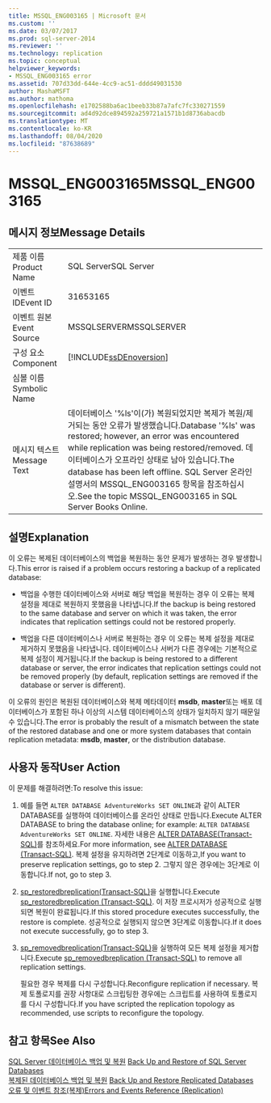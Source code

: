 ```yaml
---
title: MSSQL_ENG003165 | Microsoft 문서
ms.custom: ''
ms.date: 03/07/2017
ms.prod: sql-server-2014
ms.reviewer: ''
ms.technology: replication
ms.topic: conceptual
helpviewer_keywords:
- MSSQL_ENG003165 error
ms.assetid: 707d33dd-644e-4cc9-ac51-dddd49031530
author: MashaMSFT
ms.author: mathoma
ms.openlocfilehash: e1702588ba6ac1beeb33b87a7afc7fc330271559
ms.sourcegitcommit: ad4d92dce894592a259721a1571b1d8736abacdb
ms.translationtype: MT
ms.contentlocale: ko-KR
ms.lasthandoff: 08/04/2020
ms.locfileid: "87638689"
---
```

# <a name="mssql_eng003165"></a><span data-ttu-id="d413a-102">MSSQL_ENG003165</span><span class="sxs-lookup"><span data-stu-id="d413a-102">MSSQL_ENG003165</span></span>
    
## <a name="message-details"></a><span data-ttu-id="d413a-103">메시지 정보</span><span class="sxs-lookup"><span data-stu-id="d413a-103">Message Details</span></span>  
  
|||  
|-|-|  
|<span data-ttu-id="d413a-104">제품 이름</span><span class="sxs-lookup"><span data-stu-id="d413a-104">Product Name</span></span>|<span data-ttu-id="d413a-105">SQL Server</span><span class="sxs-lookup"><span data-stu-id="d413a-105">SQL Server</span></span>|  
|<span data-ttu-id="d413a-106">이벤트 ID</span><span class="sxs-lookup"><span data-stu-id="d413a-106">Event ID</span></span>|<span data-ttu-id="d413a-107">3165</span><span class="sxs-lookup"><span data-stu-id="d413a-107">3165</span></span>|  
|<span data-ttu-id="d413a-108">이벤트 원본</span><span class="sxs-lookup"><span data-stu-id="d413a-108">Event Source</span></span>|<span data-ttu-id="d413a-109">MSSQLSERVER</span><span class="sxs-lookup"><span data-stu-id="d413a-109">MSSQLSERVER</span></span>|  
|<span data-ttu-id="d413a-110">구성 요소</span><span class="sxs-lookup"><span data-stu-id="d413a-110">Component</span></span>|[!INCLUDE[ssDEnoversion](../../includes/ssdenoversion-md.md)]|  
|<span data-ttu-id="d413a-111">심볼 이름</span><span class="sxs-lookup"><span data-stu-id="d413a-111">Symbolic Name</span></span>||  
|<span data-ttu-id="d413a-112">메시지 텍스트</span><span class="sxs-lookup"><span data-stu-id="d413a-112">Message Text</span></span>|<span data-ttu-id="d413a-113">데이터베이스 '%ls'이(가) 복원되었지만 복제가 복원/제거되는 동안 오류가 발생했습니다.</span><span class="sxs-lookup"><span data-stu-id="d413a-113">Database '%ls' was restored; however, an error was encountered while replication was being restored/removed.</span></span> <span data-ttu-id="d413a-114">데이터베이스가 오프라인 상태로 남아 있습니다.</span><span class="sxs-lookup"><span data-stu-id="d413a-114">The database has been left offline.</span></span> <span data-ttu-id="d413a-115">SQL Server 온라인 설명서의 MSSQL_ENG003165 항목을 참조하십시오.</span><span class="sxs-lookup"><span data-stu-id="d413a-115">See the topic MSSQL_ENG003165 in SQL Server Books Online.</span></span>|  
  
## <a name="explanation"></a><span data-ttu-id="d413a-116">설명</span><span class="sxs-lookup"><span data-stu-id="d413a-116">Explanation</span></span>  
 <span data-ttu-id="d413a-117">이 오류는 복제된 데이터베이스의 백업을 복원하는 동안 문제가 발생하는 경우 발생합니다.</span><span class="sxs-lookup"><span data-stu-id="d413a-117">This error is raised if a problem occurs restoring a backup of a replicated database:</span></span>  
  
-   <span data-ttu-id="d413a-118">백업을 수행한 데이터베이스와 서버로 해당 백업을 복원하는 경우 이 오류는 복제 설정을 제대로 복원하지 못했음을 나타냅니다.</span><span class="sxs-lookup"><span data-stu-id="d413a-118">If the backup is being restored to the same database and server on which it was taken, the error indicates that replication settings could not be restored properly.</span></span>  
  
-   <span data-ttu-id="d413a-119">백업을 다른 데이터베이스나 서버로 복원하는 경우 이 오류는 복제 설정을 제대로 제거하지 못했음을 나타냅니다. 데이터베이스나 서버가 다른 경우에는 기본적으로 복제 설정이 제거됩니다.</span><span class="sxs-lookup"><span data-stu-id="d413a-119">If the backup is being restored to a different database or server, the error indicates that replication settings could not be removed properly (by default, replication settings are removed if the database or server is different).</span></span>  
  
 <span data-ttu-id="d413a-120">이 오류의 원인은 복원된 데이터베이스와 복제 메타데이터 **msdb**, **master**또는 배포 데이터베이스가 포함된 하나 이상의 시스템 데이터베이스의 상태가 일치하지 않기 때문일 수 있습니다.</span><span class="sxs-lookup"><span data-stu-id="d413a-120">The error is probably the result of a mismatch between the state of the restored database and one or more system databases that contain replication metadata: **msdb**, **master**, or the distribution database.</span></span>  
  
## <a name="user-action"></a><span data-ttu-id="d413a-121">사용자 동작</span><span class="sxs-lookup"><span data-stu-id="d413a-121">User Action</span></span>  
 <span data-ttu-id="d413a-122">이 문제를 해결하려면:</span><span class="sxs-lookup"><span data-stu-id="d413a-122">To resolve this issue:</span></span>  
  
1.  <span data-ttu-id="d413a-123">예를 들면 `ALTER DATABASE AdventureWorks SET ONLINE`과 같이 ALTER DATABASE를 실행하여 데이터베이스를 온라인 상태로 만듭니다.</span><span class="sxs-lookup"><span data-stu-id="d413a-123">Execute ALTER DATABASE to bring the database online; for example: `ALTER DATABASE AdventureWorks SET ONLINE`.</span></span> <span data-ttu-id="d413a-124">자세한 내용은 [ALTER DATABASE&#40;Transact-SQL&#41;](/sql/t-sql/statements/alter-database-transact-sql)를 참조하세요.</span><span class="sxs-lookup"><span data-stu-id="d413a-124">For more information, see [ALTER DATABASE &#40;Transact-SQL&#41;](/sql/t-sql/statements/alter-database-transact-sql).</span></span> <span data-ttu-id="d413a-125">복제 설정을 유지하려면 2단계로 이동하고,</span><span class="sxs-lookup"><span data-stu-id="d413a-125">If you want to preserve replication settings, go to step 2.</span></span> <span data-ttu-id="d413a-126">그렇지 않은 경우에는 3단계로 이동합니다.</span><span class="sxs-lookup"><span data-stu-id="d413a-126">If not, go to step 3.</span></span>  
  
2.  <span data-ttu-id="d413a-127">[sp_restoredbreplication&#40;Transact-SQL&#41;](/sql/relational-databases/system-stored-procedures/sp-restoredbreplication-transact-sql)을 실행합니다.</span><span class="sxs-lookup"><span data-stu-id="d413a-127">Execute [sp_restoredbreplication &#40;Transact-SQL&#41;](/sql/relational-databases/system-stored-procedures/sp-restoredbreplication-transact-sql).</span></span> <span data-ttu-id="d413a-128">이 저장 프로시저가 성공적으로 실행되면 복원이 완료됩니다.</span><span class="sxs-lookup"><span data-stu-id="d413a-128">If this stored procedure executes successfully, the restore is complete.</span></span> <span data-ttu-id="d413a-129">성공적으로 실행되지 않으면 3단계로 이동합니다.</span><span class="sxs-lookup"><span data-stu-id="d413a-129">If it does not execute successfully, go to step 3.</span></span>  
  
3.  <span data-ttu-id="d413a-130">[sp_removedbreplication&#40;Transact-SQL&#41;](/sql/relational-databases/system-stored-procedures/sp-removedbreplication-transact-sql)을 실행하여 모든 복제 설정을 제거합니다.</span><span class="sxs-lookup"><span data-stu-id="d413a-130">Execute [sp_removedbreplication &#40;Transact-SQL&#41;](/sql/relational-databases/system-stored-procedures/sp-removedbreplication-transact-sql) to remove all replication settings.</span></span>  
  
     <span data-ttu-id="d413a-131">필요한 경우 복제를 다시 구성합니다.</span><span class="sxs-lookup"><span data-stu-id="d413a-131">Reconfigure replication if necessary.</span></span> <span data-ttu-id="d413a-132">복제 토폴로지를 권장 사항대로 스크립팅한 경우에는 스크립트를 사용하여 토폴로지를 다시 구성합니다.</span><span class="sxs-lookup"><span data-stu-id="d413a-132">If you have scripted the replication topology as recommended, use scripts to reconfigure the topology.</span></span>  
  
## <a name="see-also"></a><span data-ttu-id="d413a-133">참고 항목</span><span class="sxs-lookup"><span data-stu-id="d413a-133">See Also</span></span>  
 <span data-ttu-id="d413a-134">[SQL Server 데이터베이스 백업 및 복원](../backup-restore/back-up-and-restore-of-sql-server-databases.md) </span><span class="sxs-lookup"><span data-stu-id="d413a-134">[Back Up and Restore of SQL Server Databases](../backup-restore/back-up-and-restore-of-sql-server-databases.md) </span></span>  
 <span data-ttu-id="d413a-135">[복제된 데이터베이스 백업 및 복원](administration/back-up-and-restore-replicated-databases.md) </span><span class="sxs-lookup"><span data-stu-id="d413a-135">[Back Up and Restore Replicated Databases](administration/back-up-and-restore-replicated-databases.md) </span></span>  
 [<span data-ttu-id="d413a-136">오류 및 이벤트 참조&#40;복제&#41;</span><span class="sxs-lookup"><span data-stu-id="d413a-136">Errors and Events Reference &#40;Replication&#41;</span></span>](errors-and-events-reference-replication.md)  
  
  
